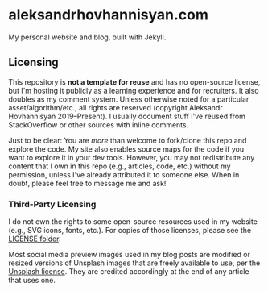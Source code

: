 # aleksandrhovhannisyan.com

My personal website and blog, built with Jekyll.

## Licensing

This repository is **not a template for reuse** and has no open-source license, but I'm hosting it publicly as a learning experience and for recruiters. It also doubles as my comment system. Unless otherwise noted for a particular asset/algorithm/etc., all rights are reserved (copyright Aleksandr Hovhannisyan 2019–Present). I usually document stuff I've reused from StackOverflow or other sources with inline comments.

Just to be clear: You are *more* than welcome to fork/clone this repo and explore the code. My site also enables source maps for the code if you want to explore it in your dev tools. However, you may not redistribute any content that I own in this repo (e.g., articles, code, etc.) without my permission, unless I've already attributed it to someone else. When in doubt, please feel free to message me and ask!

### Third-Party Licensing

I do not own the rights to some open-source resources used in my website (e.g., SVG icons, fonts, etc.). For copies of those licenses, please see the [LICENSE folder](/src/_licenses/).

Most social media preview images used in my blog posts are modified or resized versions of Unsplash images that are freely available to use, per the [Unsplash license](https://unsplash.com/license). They are credited accordingly at the end of any article that uses one.
